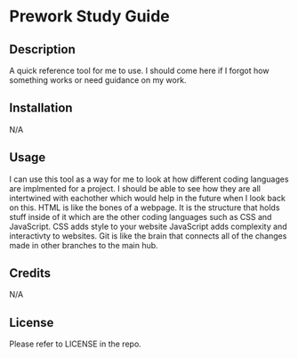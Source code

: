 # Prework Study Guide

## Description
A quick reference tool for me to use. I should come here if I forgot how something works or need guidance on my work.
## Installation
N/A
## Usage
I can use this tool as a way for me to look at how different coding languages are implmented for a project. I should be able to see how they are all intertwined with eachother which would help in the future when I look back on this. HTML is like the bones of a webpage. It is the structure that holds stuff inside of it which are the other coding languages such as CSS and JavaScript.
CSS adds style to your website JavaScript adds complexity and interactivty to websites. Git is like the brain that connects all of the changes made in other branches to the main hub.
## Credits
N/A
## License
Please refer to LICENSE in the repo.
